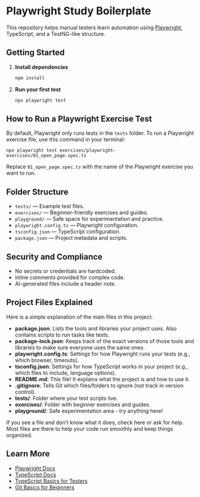 # Playwright Study Boilerplate

This repository helps manual testers learn automation using [Playwright](https://playwright.dev/), TypeScript, and a TestNG-like structure.

## Getting Started

1. **Install dependencies**
    ```bash
    npm install
    ```

2. **Run your first test**
    ```bash
    npx playwright test
    ```
## How to Run a Playwright Exercise Test

By default, Playwright only runs tests in the `tests` folder. To run a Playwright exercise file, use this command in your terminal:

```
npx playwright test exercises/playwright-exercises/01_open_page.spec.ts
```

Replace `01_open_page.spec.ts` with the name of the Playwright exercise you want to run.

## Folder Structure

- `tests/` — Example test files.
- `exercises/` — Beginner-friendly exercises and guides.
- `playground/` — Safe space for experimentation and practice.
- `playwright.config.ts` — Playwright configuration.
- `tsconfig.json` — TypeScript configuration.
- `package.json` — Project metadata and scripts.

## Security and Compliance

- No secrets or credentials are hardcoded.
- Inline comments provided for complex code.
- AI-generated files include a header note.


## Project Files Explained

Here is a simple explanation of the main files in this project:

- **package.json**: Lists the tools and libraries your project uses. Also contains scripts to run tasks like tests.
- **package-lock.json**: Keeps track of the exact versions of those tools and libraries to make sure everyone uses the same ones.
- **playwright.config.ts**: Settings for how Playwright runs your tests (e.g., which browser, timeouts).
- **tsconfig.json**: Settings for how TypeScript works in your project (e.g., which files to include, language options).
- **README.md**: This file! It explains what the project is and how to use it.
- **.gitignore**: Tells Git which files/folders to ignore (not track in version control).
- **tests/**: Folder where your test scripts live.
- **exercises/**: Folder with beginner exercises and guides.
- **playground/**: Safe experimentation area - try anything here!

If you see a file and don’t know what it does, check here or ask for help. Most files are there to help your code run smoothly and keep things organized.



## Learn More

- [Playwright Docs](https://playwright.dev/docs/intro)
- [TypeScript Docs](https://www.typescriptlang.org/docs/)
- [TypeScript Basics for Testers](./guides/typescript-basics.md)
- [Git Basics for Beginners](./guides/git-basics.md)
